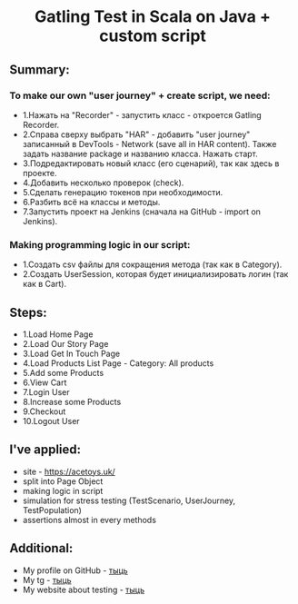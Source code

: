 <h1 align="center"> Gatling Test in Scala on Java + custom script </h1>


## Summary:

### To make our own "user journey" + create script, we need:
- 1.Нажать на "Recorder" - запустить класс - откроется Gatling Recorder.
- 2.Справа сверху выбрать "HAR" - добавить "user journey" записанный в DevTools - Network (save all in HAR content). Также задать название package и названию класса. Нажать старт.
- 3.Подредактировать новый класс (его сценарий), так как здесь в проекте.
- 4.Добавить несколько проверок (check).
- 5.Сделать генерацию токенов при необходимости.
- 6.Разбить всё на классы и методы.
- 7.Запустить проект на Jenkins (сначала на GitHub - import on Jenkins).

### Making programming logic in our script:

- 1.Создать csv файлы для сокращения метода (так как в Category).
- 2.Создать UserSession, которая будет инициализировать логин (так как в Cart).


## Steps:

- 1.Load Home Page
- 2.Load Our Story Page
- 3.Load Get In Touch Page
- 4.Load Products List Page - Category: All products
- 5.Add some Products
- 6.View Cart
- 7.Login User
- 8.Increase some Products
- 9.Checkout
- 10.Logout User

## I've applied:

- site - https://acetoys.uk/
- split into Page Object
- making logic in script
- simulation for stress testing (TestScenario, UserJourney, TestPopulation)
- assertions almost in every methods


## Additional:

- My profile on GitHub - [тыць](https://github.com/nick8787)
- My tg - [тыць](https://t.me/nick8787)
- My website about testing - [тыць](https://www.testing87.online/)
